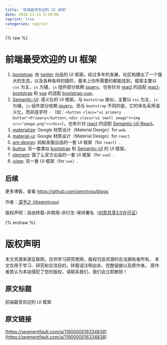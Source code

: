 ```yaml
---
title: '前端最受欢迎的 UI 框架' 
date: 2018-11-11 2:30:06
reprint: true
categories: reprint
---
```


{% raw %}
<h1 id="articleHeader0">&#x524D;&#x7AEF;&#x6700;&#x53D7;&#x6B22;&#x8FCE;&#x7684; UI &#x6846;&#x67B6;</h1><ol><li><a href="https://github.com/twbs/bootstrap" rel="nofollow noreferrer" target="_blank">bootstrap</a>: &#x7531; <a href="https://twitter.com/" rel="nofollow noreferrer" target="_blank">twitter</a> &#x51FA;&#x54C1;&#x7684; UI &#x6846;&#x67B6;&#x3002;&#x7ECF;&#x8FC7;&#x591A;&#x5E74;&#x7684;&#x53D1;&#x5C55;&#xFF0C;&#x793E;&#x533A;&#x6784;&#x5EFA;&#x51FA;&#x4E86;&#x4E00;&#x4E2A;&#x5F3A;&#x5927;&#x7684;&#x751F;&#x6001;&#xFF0C;&#x4EE5;&#x53CA;&#x5404;&#x79CD;&#x5404;&#x6837;&#x7684;&#x63D2;&#x4EF6;&#xFF0C;&#x57FA;&#x672C;&#x4E0A;&#x4F60;&#x6240;&#x9700;&#x8981;&#x7684;&#x90FD;&#x80FD;&#x627E;&#x5230;&#x3002;&#x6846;&#x67B6;&#x4E3B;&#x8981;&#x4EE5; <code>css</code> &#x4E3A;&#x4E3B;&#xFF0C;<code>js</code> &#x4E3A;&#x8F85;&#xFF0C;<code>js</code> &#x7EC4;&#x4EF6;&#x90E8;&#x5206;&#x4F9D;&#x8D56; <a href="https://github.com/jquery/jquery" rel="nofollow noreferrer" target="_blank">jquery</a>&#x3002;&#x4E5F;&#x6709;&#x9488;&#x5BF9; <a href="https://github.com/facebook/react" rel="nofollow noreferrer" target="_blank">react</a> &#x7684;&#x9002;&#x914D; <a href="https://github.com/react-bootstrap/react-bootstrap" rel="nofollow noreferrer" target="_blank">react-bootstrap</a> &#x548C; <a href="https://github.com/vuejs/vue" rel="nofollow noreferrer" target="_blank">vue</a> &#x7684;&#x9002;&#x914D; <a href="https://github.com/bootstrap-vue/bootstrap-vue" rel="nofollow noreferrer" target="_blank">bootstrap-vue</a>&#x3002;</li><li><a href="https://github.com/Semantic-Org/Semantic-UI" rel="nofollow noreferrer" target="_blank">Semantic-UI</a>: &#x8BED;&#x4E49;&#x5316;&#x7684; UI &#x6846;&#x67B6;&#x3002;&#x4E0E; <code>bootstrap</code> &#x7C7B;&#x4F3C;&#xFF0C;&#x4E3B;&#x8981;&#x4EE5; <code>css</code> &#x4E3A;&#x4E3B;&#xFF0C;<code>js</code> &#x4E3A;&#x8F85;&#xFF0C;<code>js</code> &#x7EC4;&#x4EF6;&#x90E8;&#x5206;&#x4F9D;&#x8D56; <a href="https://github.com/jquery/jquery" rel="nofollow noreferrer" target="_blank">jquery</a>&#x3002;&#x4F46;&#x4E0E; <code>bootstrap</code> &#x4E0D;&#x540C;&#x7684;&#x662F;&#xFF0C;&#x5B83;&#x7684;&#x547D;&#x540D;&#x91C7;&#x7528;&#x8BED;&#x4E49;&#x5316;&#xFF0C;&#x800C;&#x975E;&#x8FDE;&#x5B57;&#x7B26; <code>-</code> &#xFF08;&#x5982;&#xFF1A;<code>&lt;button class=&quot;ui primary button&quot;&gt;Primary&lt;/button&gt;</code>, <code>&lt;div class=&quot;ui small image&quot;&gt;&lt;img src=&quot;image.png&quot;&gt;&lt;/div&gt;</code>&#xFF09;&#x3002;&#x4E5F;&#x6709;&#x9488;&#x5BF9; <a href="https://github.com/facebook/react" rel="nofollow noreferrer" target="_blank">react</a> &#x7684;&#x9002;&#x914D; <a href="https://github.com/Semantic-Org/Semantic-UI-React" rel="nofollow noreferrer" target="_blank">Semantic-UI-React</a>&#x3002;</li><li><a href="https://github.com/Dogfalo/materialize" rel="nofollow noreferrer" target="_blank">materialize</a>: Google &#x6750;&#x8D28;&#x8BBE;&#x8BA1;&#xFF08;Material Design&#xFF09;for <code>web</code>.</li><li><a href="https://github.com/mui-org/material-ui" rel="nofollow noreferrer" target="_blank">material-ui</a>: Google &#x6750;&#x8D28;&#x8BBE;&#x8BA1;&#xFF08;Material Design&#xFF09;for <code>react</code>.</li><li><a href="https://github.com/ant-design/ant-design" rel="nofollow noreferrer" target="_blank">ant-design</a>: &#x8682;&#x8681;&#x91D1;&#x670D;&#x51FA;&#x54C1;&#x7684;&#x4E00;&#x5957; UI &#x6846;&#x67B6;&#xFF08;for <code>react</code>&#xFF09;.</li><li><a href="https://github.com/jgthms/bulma" rel="nofollow noreferrer" target="_blank">bulma</a>: &#x53E6;&#x4E00;&#x5957;&#x7C7B;&#x4F3C; <a href="https://github.com/twbs/bootstrap" rel="nofollow noreferrer" target="_blank">bootstrap</a> &#x548C; <a href="https://github.com/Semantic-Org/Semantic-UI" rel="nofollow noreferrer" target="_blank">Semantic-UI</a> &#x7684; UI &#x6846;&#x67B6;&#x3002;</li><li><a href="https://github.com/ElemeFE/element" rel="nofollow noreferrer" target="_blank">element</a>: &#x997F;&#x4E86;&#x4E48;&#x5B98;&#x65B9;&#x51FA;&#x54C1;&#x7684;&#x4E00;&#x5957; UI &#x6846;&#x67B6;&#xFF08;for <code>vue</code>&#xFF09;.</li><li><a href="https://github.com/iview/iview" rel="nofollow noreferrer" target="_blank">iview</a>: &#x53E6;&#x4E00;&#x5957; UI &#x6846;&#x67B6;&#xFF08;for <code>vue</code>&#xFF09;.</li></ol><h2 id="articleHeader1">&#x540E;&#x7EED;</h2><p>&#x66F4;&#x591A;&#x535A;&#x5BA2;&#xFF0C;&#x67E5;&#x770B; <a href="https://github.com/senntyou/blogs" rel="nofollow noreferrer" target="_blank">https://github.com/senntyou/blogs</a></p><p>&#x4F5C;&#x8005;&#xFF1A;<a href="https://github.com/senntyou" rel="nofollow noreferrer" target="_blank">&#x6DF1;&#x4E88;&#x4E4B; (@senntyou)</a></p><p>&#x7248;&#x6743;&#x58F0;&#x660E;&#xFF1A;&#x81EA;&#x7531;&#x8F6C;&#x8F7D;-&#x975E;&#x5546;&#x7528;-&#x975E;&#x884D;&#x751F;-&#x4FDD;&#x6301;&#x7F72;&#x540D;&#xFF08;<a href="https://creativecommons.org/licenses/by-nc-nd/3.0/deed.zh" rel="nofollow noreferrer" target="_blank">&#x521B;&#x610F;&#x5171;&#x4EAB;3.0&#x8BB8;&#x53EF;&#x8BC1;</a>&#xFF09;</p>
{% endraw %}

# 版权声明
本文资源来源互联网，仅供学习研究使用，版权归该资源的合法拥有者所有，
本文仅用于学习、研究和交流目的。转载请注明出处、完整链接以及原作者。
原作者若认为本站侵犯了您的版权，请联系我们，我们会立即删除！

## 原文标题
前端最受欢迎的 UI 框架

## 原文链接
[https://segmentfault.com/a/1190000016334838](https://segmentfault.com/a/1190000016334838)

